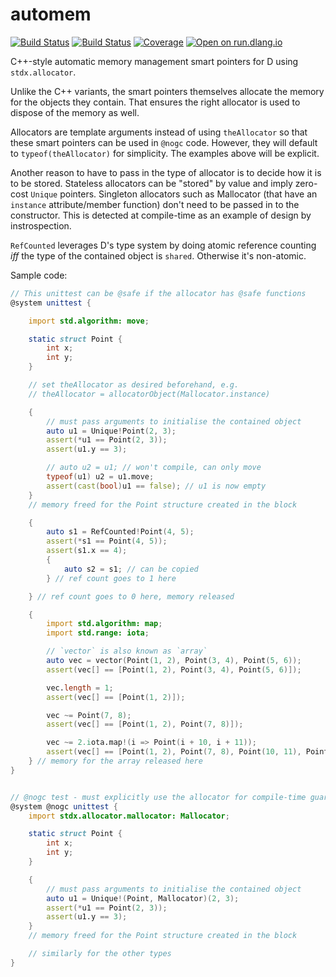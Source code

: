 # automem

[![Build Status](https://travis-ci.org/atilaneves/automem.png?branch=master)](https://travis-ci.org/atilaneves/automem)
[![Build Status](https://ci.appveyor.com/api/projects/status/github/atilaneves/automem?branch=master&svg=true)](https://ci.appveyor.com/project/atilaneves/automem)
[![Coverage](https://codecov.io/gh/atilaneves/automem/branch/master/graph/badge.svg)](https://codecov.io/gh/atilaneves/automem)
[![Open on run.dlang.io](https://img.shields.io/badge/run.dlang.io-open-blue.svg)](https://run.dlang.io/is/P3yCpG)

C++-style automatic memory management smart pointers for D using `stdx.allocator`.

Unlike the C++ variants, the smart pointers themselves allocate the memory for the objects they contain.
That ensures the right allocator is used to dispose of the memory as well.

Allocators are template arguments instead of using `theAllocator` so
that these smart pointers can be used in `@nogc` code. However, they
will default to `typeof(theAllocator)` for simplicity. The examples
above will be explicit.

Another reason to have to pass in the type of allocator is to decide how it is to
be stored. Stateless allocators can be "stored" by value and imply zero-cost `Unique` pointers.
Singleton allocators such as Mallocator (that have an `instance` attribute/member function)
don't need to be passed in to the constructor. This is detected at compile-time as an example
of design by instrospection.

`RefCounted` leverages D's type system by doing atomic reference counting *iff* the type of the contained
object is `shared`. Otherwise it's non-atomic.

Sample code:

```d
// This unittest can be @safe if the allocator has @safe functions
@system unittest {

    import std.algorithm: move;

    static struct Point {
        int x;
        int y;
    }

    // set theAllocator as desired beforehand, e.g.
    // theAllocator = allocatorObject(Mallocator.instance)

    {
        // must pass arguments to initialise the contained object
        auto u1 = Unique!Point(2, 3);
        assert(*u1 == Point(2, 3));
        assert(u1.y == 3);

        // auto u2 = u1; // won't compile, can only move
        typeof(u1) u2 = u1.move;
        assert(cast(bool)u1 == false); // u1 is now empty
    }
    // memory freed for the Point structure created in the block

    {
        auto s1 = RefCounted!Point(4, 5);
        assert(*s1 == Point(4, 5));
        assert(s1.x == 4);
        {
            auto s2 = s1; // can be copied
        } // ref count goes to 1 here

    } // ref count goes to 0 here, memory released

    {
        import std.algorithm: map;
        import std.range: iota;

        // `vector` is also known as `array`
        auto vec = vector(Point(1, 2), Point(3, 4), Point(5, 6));
        assert(vec[] == [Point(1, 2), Point(3, 4), Point(5, 6)]);

        vec.length = 1;
        assert(vec[] == [Point(1, 2)]);

        vec ~= Point(7, 8);
        assert(vec[] == [Point(1, 2), Point(7, 8)]);

        vec ~= 2.iota.map!(i => Point(i + 10, i + 11));
        assert(vec[] == [Point(1, 2), Point(7, 8), Point(10, 11), Point(11, 12)]);
    } // memory for the array released here
}


// @nogc test - must explicitly use the allocator for compile-time guarantees
@system @nogc unittest {
    import stdx.allocator.mallocator: Mallocator;

    static struct Point {
        int x;
        int y;
    }

    {
        // must pass arguments to initialise the contained object
        auto u1 = Unique!(Point, Mallocator)(2, 3);
        assert(*u1 == Point(2, 3));
        assert(u1.y == 3);
    }
    // memory freed for the Point structure created in the block

    // similarly for the other types
}
```
